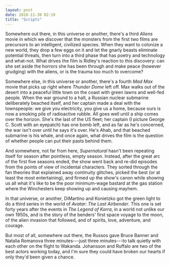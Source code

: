 ```yaml
---
layout: post
date: 2018-11-30 02:19
title: "Scripts"
---
```


Somewhere out there, in this universe or another,
there's a third *Aliens* movie
in which we discover that the monsters from the first two films are precursors to
an intelligent, civilized species.
When they want to colonize a new world,
they drop a few eggs on it and let the gnarly beasts eliminate potential threats,
then turn into a third phase that has poetry and technology and what-not.
What drives the film is Ridley's reaction to this discovery:
can she set aside the horrors she has been through and make peace (however grudging) with the aliens,
or is the trauma too much to overcome?

Somewhere else, in this universe or another,
there's a fourth *Mad Max* movie that picks up right where *Thunder Dome* left off.
Max walks out of the desert into a peaceful little town on the coast
with green lawns and well-fed people.
When the war ground to a halt,
a Russian nuclear submarine deliberately beached itself,
and her captain made a deal with the townspeople:
we give you electricity,
you give us a home,
because ours is now a smoking pile of radioactive rubble.
All goes well until a ship comes over the horizon.
She's the last of the US fleet;
her captain (I picture George C. Scott with an eyepatch) has one bomb left,
and as far as he's concerned,
the war isn't over until he says it's over.
He's Ahab, and that beached submarine is his whale,
and once again,
what drives the film is the question of whether people can put their pasts behind them.

And somewhere, not far from here,
*Supernatural* hasn't been repeating itself for season after pointless, empty season.
Instead,
after the great arc of the first five seasons ended,
the show went back and re-did episodes from the points of view of incidental characters.
They sorted through the fan theories that explained away continuity glitches,
picked the best (or at least the most entertaining),
and firmed up the show's canon while showing us all
what it's like to be the poor minimum-wage bastard at the gas station
where the Winchesters keep showing up and causing mayhem.

In that universe, or another,
DiMartino and Konietzko got the green light to do a third series
in the world of *Avatar: The Last Airbender*.
This one is set forty years after the events in *The Legend of Korra*,
in a world not unlike our own 1950s,
and is the story of the benders' first space voyage to the moon,
of the alien invasion that followed,
and of spirits, love, adventure, and courage.

But most of all,
somewhere out there,
the Russos gave Bruce Banner and Natalia Romanova three minutes---just
three minutes---to talk quietly with each other on the flight to Wakanda.
Johansson and Ruffalo are two of the best actors working today,
and I'm sure they could have broken our hearts if only they'd been given a chance.
